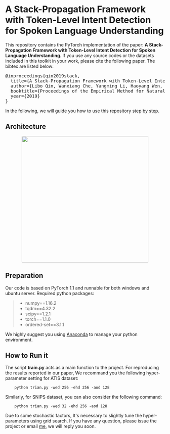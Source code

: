 # A Stack-Propagation Framework with Token-Level Intent Detection for Spoken Language Understanding

This repository contains the PyTorch implementation of the paper: **A Stack-Propagation Framework with 
Token-Level Intent Detection for Spoken Language Understanding**. If you use any source codes or the datasets included in this toolkit in your work, please cite the following paper. The bibtex are listed below:

<pre>
@inproceedings{qin2019stack,
  title={A Stack-Propagation Framework with Token-Level Intent Detection for Spoken Language Understanding},
  author={Libo Qin, Wanxiang Che, Yangming Li, Haoyang Wen, Ting Liu},
  booktitle={Proceedings of the Empirical Method for Natural Language Understanding (EMNLP)},
  year={2019}
}
</pre>

In the following, we will guide you how to use this repository step by step.

## Architecture

<div align=center><img src="https://github.com/LeePleased/StackPropagation-SLU/blob/master/image/0.png" 
                   width="400" height="400" /></div>

## Preparation

Our code is based on PyTorch 1.1 and runnable for both windows and ubuntu server. Required python packages:
    
> + numpy==1.16.2
> + tqdm==4.32.2
> + scipy==1.2.1
> + torch==1.1.0
> + ordered-set==3.1.1

We highly suggest you using [Anaconda](https://www.anaconda.com) to manage your python environment.

## How to Run it

The script **train.py** acts as a main function to the project. For reproducing the results reported in our
paper, We recommand you the following hyper-parameter setting for ATIS dataset:

        python trian.py -wed 256 -ehd 256 -aod 128 

Similarly, for SNIPS dataset, you can also consider the following command: 

        python trian.py -wed 32 -ehd 256 -aod 128

Due to some stochastic factors, It's necessary to slightly tune the hyper-parameters using grid search. If you have any question, please issue the project or email [me](yangmingli@ir.hit.edu.cn), we will reply you soon.
